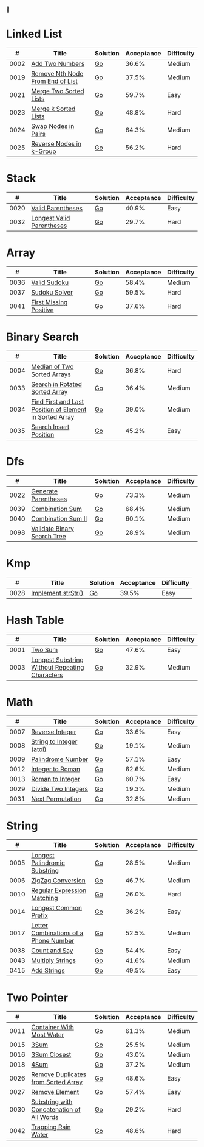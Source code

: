 🦴



# Linked List
|  #   | Title                                  | Solution          | Acceptance | Difficulty
| ---- | -------------------------------------- | ----------------- | ---------- | -----------
| 0002 | [Add Two Numbers                 ](https://leetcode-cn.com/problems/add-two-numbers) | [Go](https://github.com/temporaries/leetcode/tree/master/linked_list/0002.add-two-numbers)| 36.6% | Medium
| 0019 | [Remove Nth Node From End of List](https://leetcode-cn.com/problems/remove-nth-node-from-end-of-list) | [Go](https://github.com/temporaries/leetcode/tree/master/linked_list/0019.remove-nth-node-from-end-of-list)| 37.5% | Medium
| 0021 | [Merge Two Sorted Lists          ](https://leetcode-cn.com/problems/merge-two-sorted-lists) | [Go](https://github.com/temporaries/leetcode/tree/master/linked_list/0021.merge-two-sorted-lists)| 59.7% | Easy
| 0023 | [Merge k Sorted Lists            ](https://leetcode-cn.com/problems/merge-k-sorted-lists) | [Go](https://github.com/temporaries/leetcode/tree/master/linked_list/0023.merge-k-sorted-lists)| 48.8% | Hard
| 0024 | [Swap Nodes in Pairs             ](https://leetcode-cn.com/problems/swap-nodes-in-pairs) | [Go](https://github.com/temporaries/leetcode/tree/master/linked_list/0024.swap-nodes-in-pairs)| 64.3% | Medium
| 0025 | [Reverse Nodes in k-Group        ](https://leetcode-cn.com/problems/reverse-nodes-in-k-group) | [Go](https://github.com/temporaries/leetcode/tree/master/linked_list/0025.reverse-nodes-in-k-group)| 56.2% | Hard

# Stack
|  #   | Title                                  | Solution          | Acceptance | Difficulty
| ---- | -------------------------------------- | ----------------- | ---------- | -----------
| 0020 | [Valid Parentheses               ](https://leetcode-cn.com/problems/valid-parentheses) | [Go](https://github.com/temporaries/leetcode/tree/master/stack/0020.valid-parentheses)| 40.9% | Easy
| 0032 | [Longest Valid Parentheses       ](https://leetcode-cn.com/problems/longest-valid-parentheses) | [Go](https://github.com/temporaries/leetcode/tree/master/stack/0032.longest-valid-parentheses)| 29.7% | Hard

# Array
|  #   | Title                                  | Solution          | Acceptance | Difficulty
| ---- | -------------------------------------- | ----------------- | ---------- | -----------
| 0036 | [Valid Sudoku                    ](https://leetcode-cn.com/problems/valid-sudoku) | [Go](https://github.com/temporaries/leetcode/tree/master/array/0036.valid-sudoku)| 58.4% | Medium
| 0037 | [Sudoku Solver                   ](https://leetcode-cn.com/problems/sudoku-solver) | [Go](https://github.com/temporaries/leetcode/tree/master/array/0037.sudoku-solver)| 59.5% | Hard
| 0041 | [First Missing Positive          ](https://leetcode-cn.com/problems/first-missing-positive) | [Go](https://github.com/temporaries/leetcode/tree/master/array/0041.first-missing-positive)| 37.6% | Hard

# Binary Search
|  #   | Title                                  | Solution          | Acceptance | Difficulty
| ---- | -------------------------------------- | ----------------- | ---------- | -----------
| 0004 | [Median of Two Sorted Arrays     ](https://leetcode-cn.com/problems/median-of-two-sorted-arrays) | [Go](https://github.com/temporaries/leetcode/tree/master/binary_search/0004.median-of-two-sorted-arrays)| 36.8% | Hard
| 0033 | [Search in Rotated Sorted Array  ](https://leetcode-cn.com/problems/search-in-rotated-sorted-array) | [Go](https://github.com/temporaries/leetcode/tree/master/binary_search/0033.search-in-rotated-sorted-array)| 36.4% | Medium
| 0034 | [Find First and Last Position of Element in Sorted Array](https://leetcode-cn.com/problems/find-first-and-last-position-of-element-in-sorted-array) | [Go](https://github.com/temporaries/leetcode/tree/master/binary_search/0034.find-first-and-last-position-of-element-in-sorted-array)| 39.0% | Medium
| 0035 | [Search Insert Position          ](https://leetcode-cn.com/problems/search-insert-position) | [Go](https://github.com/temporaries/leetcode/tree/master/binary_search/0035.search-insert-position)| 45.2% | Easy

# Dfs
|  #   | Title                                  | Solution          | Acceptance | Difficulty
| ---- | -------------------------------------- | ----------------- | ---------- | -----------
| 0022 | [Generate Parentheses            ](https://leetcode-cn.com/problems/generate-parentheses) | [Go](https://github.com/temporaries/leetcode/tree/master/dfs/0022.generate-parentheses)| 73.3% | Medium
| 0039 | [Combination Sum                 ](https://leetcode-cn.com/problems/combination-sum) | [Go](https://github.com/temporaries/leetcode/tree/master/dfs/0039.combination-sum)| 68.4% | Medium
| 0040 | [Combination Sum II              ](https://leetcode-cn.com/problems/combination-sum-ii) | [Go](https://github.com/temporaries/leetcode/tree/master/dfs/0040.combination-sum-ii)| 60.1% | Medium
| 0098 | [Validate Binary Search Tree     ](https://leetcode-cn.com/problems/validate-binary-search-tree) | [Go](https://github.com/temporaries/leetcode/tree/master/dfs/0098.validate-binary-search-tree)| 28.9% | Medium

# Kmp
|  #   | Title                                  | Solution          | Acceptance | Difficulty
| ---- | -------------------------------------- | ----------------- | ---------- | -----------
| 0028 | [Implement strStr()              ](https://leetcode-cn.com/problems/implement-strstr) | [Go](https://github.com/temporaries/leetcode/tree/master/kmp/0028.implement-strstr)| 39.5% | Easy

# Hash Table
|  #   | Title                                  | Solution          | Acceptance | Difficulty
| ---- | -------------------------------------- | ----------------- | ---------- | -----------
| 0001 | [Two Sum                         ](https://leetcode-cn.com/problems/two-sum) | [Go](https://github.com/temporaries/leetcode/tree/master/hash_table/0001.two-sum)| 47.6% | Easy
| 0003 | [Longest Substring Without Repeating Characters](https://leetcode-cn.com/problems/longest-substring-without-repeating-characters) | [Go](https://github.com/temporaries/leetcode/tree/master/hash_table/0003.longest-substring-without-repeating-characters)| 32.9% | Medium

# Math
|  #   | Title                                  | Solution          | Acceptance | Difficulty
| ---- | -------------------------------------- | ----------------- | ---------- | -----------
| 0007 | [Reverse Integer                 ](https://leetcode-cn.com/problems/reverse-integer) | [Go](https://github.com/temporaries/leetcode/tree/master/math/0007.reverse-integer)| 33.6% | Easy
| 0008 | [String to Integer (atoi)        ](https://leetcode-cn.com/problems/string-to-integer-atoi) | [Go](https://github.com/temporaries/leetcode/tree/master/math/0008.string-to-integer-atoi)| 19.1% | Medium
| 0009 | [Palindrome Number               ](https://leetcode-cn.com/problems/palindrome-number) | [Go](https://github.com/temporaries/leetcode/tree/master/math/0009.palindrome-number)| 57.1% | Easy
| 0012 | [Integer to Roman                ](https://leetcode-cn.com/problems/integer-to-roman) | [Go](https://github.com/temporaries/leetcode/tree/master/math/0012.integer-to-roman)| 62.6% | Medium
| 0013 | [Roman to Integer                ](https://leetcode-cn.com/problems/roman-to-integer) | [Go](https://github.com/temporaries/leetcode/tree/master/math/0013.roman-to-integer)| 60.7% | Easy
| 0029 | [Divide Two Integers             ](https://leetcode-cn.com/problems/divide-two-integers) | [Go](https://github.com/temporaries/leetcode/tree/master/math/0029.divide-two-integers)| 19.3% | Medium
| 0031 | [Next Permutation                ](https://leetcode-cn.com/problems/next-permutation) | [Go](https://github.com/temporaries/leetcode/tree/master/math/0031.next-permutation)| 32.8% | Medium

# String
|  #   | Title                                  | Solution          | Acceptance | Difficulty
| ---- | -------------------------------------- | ----------------- | ---------- | -----------
| 0005 | [Longest Palindromic Substring   ](https://leetcode-cn.com/problems/longest-palindromic-substring) | [Go](https://github.com/temporaries/leetcode/tree/master/string/0005.longest-palindromic-substring)| 28.5% | Medium
| 0006 | [ZigZag Conversion               ](https://leetcode-cn.com/problems/zigzag-conversion) | [Go](https://github.com/temporaries/leetcode/tree/master/string/0006.zigzag-conversion)| 46.7% | Medium
| 0010 | [Regular Expression Matching     ](https://leetcode-cn.com/problems/regular-expression-matching) | [Go](https://github.com/temporaries/leetcode/tree/master/string/0010.regular-expression-matching)| 26.0% | Hard
| 0014 | [Longest Common Prefix           ](https://leetcode-cn.com/problems/longest-common-prefix) | [Go](https://github.com/temporaries/leetcode/tree/master/string/0014.longest-common-prefix)| 36.2% | Easy
| 0017 | [Letter Combinations of a Phone Number](https://leetcode-cn.com/problems/letter-combinations-of-a-phone-number) | [Go](https://github.com/temporaries/leetcode/tree/master/string/0017.letter-combinations-of-a-phone-number)| 52.5% | Medium
| 0038 | [Count and Say                   ](https://leetcode-cn.com/problems/count-and-say) | [Go](https://github.com/temporaries/leetcode/tree/master/string/0038.count-and-say)| 54.4% | Easy
| 0043 | [Multiply Strings                ](https://leetcode-cn.com/problems/multiply-strings) | [Go](https://github.com/temporaries/leetcode/tree/master/string/0043.multiply-strings)| 41.6% | Medium
| 0415 | [Add Strings                     ](https://leetcode-cn.com/problems/add-strings) | [Go](https://github.com/temporaries/leetcode/tree/master/string/0415.add-strings)| 49.5% | Easy

# Two Pointer
|  #   | Title                                  | Solution          | Acceptance | Difficulty
| ---- | -------------------------------------- | ----------------- | ---------- | -----------
| 0011 | [Container With Most Water       ](https://leetcode-cn.com/problems/container-with-most-water) | [Go](https://github.com/temporaries/leetcode/tree/master/two_pointer/0011.container-with-most-water)| 61.3% | Medium
| 0015 | [3Sum                            ](https://leetcode-cn.com/problems/3sum) | [Go](https://github.com/temporaries/leetcode/tree/master/two_pointer/0015.3sum)| 25.5% | Medium
| 0016 | [3Sum Closest                    ](https://leetcode-cn.com/problems/3sum-closest) | [Go](https://github.com/temporaries/leetcode/tree/master/two_pointer/0016.3sum-closest)| 43.0% | Medium
| 0018 | [4Sum                            ](https://leetcode-cn.com/problems/4sum) | [Go](https://github.com/temporaries/leetcode/tree/master/two_pointer/0018.4sum)| 37.2% | Medium
| 0026 | [Remove Duplicates from Sorted Array](https://leetcode-cn.com/problems/remove-duplicates-from-sorted-array) | [Go](https://github.com/temporaries/leetcode/tree/master/two_pointer/0026.remove-duplicates-from-sorted-array)| 48.6% | Easy
| 0027 | [Remove Element                  ](https://leetcode-cn.com/problems/remove-element) | [Go](https://github.com/temporaries/leetcode/tree/master/two_pointer/0027.remove-element)| 57.4% | Easy
| 0030 | [Substring with Concatenation of All Words](https://leetcode-cn.com/problems/substring-with-concatenation-of-all-words) | [Go](https://github.com/temporaries/leetcode/tree/master/two_pointer/0030.substring-with-concatenation-of-all-words)| 29.2% | Hard
| 0042 | [Trapping Rain Water             ](https://leetcode-cn.com/problems/trapping-rain-water) | [Go](https://github.com/temporaries/leetcode/tree/master/two_pointer/0042.trapping-rain-water)| 48.6% | Hard
